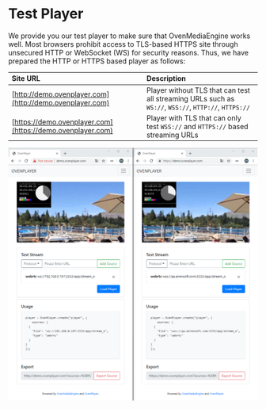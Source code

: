 # Test Player

We provide you our test player to make sure that OvenMediaEngine works well. Most browsers prohibit access to TLS-based HTTPS site through unsecured HTTP or WebSocket \(WS\) for security reasons. Thus, we have prepared the HTTP or HTTPS based player as follows:

| Site URL | Description |
| :--- | :--- |
| [http://demo.ovenplayer.com](http://demo.ovenplayer.com) | Player without TLS that can test all streaming URLs such as `WS://`, `WSS://`, `HTTP://`, `HTTPS://` |
| [https://demo.ovenplayer.com](https://demo.ovenplayer.com) | Player with TLS that can only test `WSS://` and `HTTPS://` based streaming URLs |

![](.gitbook/assets/image%20%2818%29.png)

